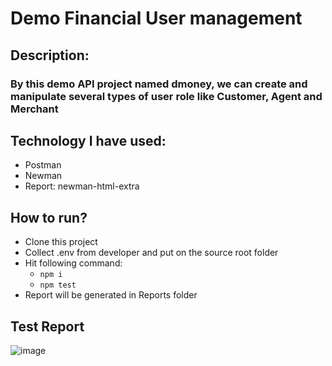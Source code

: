 # Demo Financial User management
## Description: 
### By this demo API project named dmoney, we can create and manipulate several types of user role like Customer, Agent and Merchant

## Technology I have used:
 - Postman
 - Newman
 - Report: newman-html-extra

## How to run?
 - Clone this project
 - Collect .env from developer and put on the source root folder
 - Hit following command:
    - ``` npm i ```
    - ``` npm test ```
  - Report will be generated in Reports folder

## Test Report
![image](https://github.com/user-attachments/assets/c6bd195c-2895-4b9c-b76a-7f338ebd73e4)

